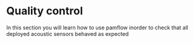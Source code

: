 # Quality control

In this section you will learn how to use pamflow inorder to check that all deployed acoustic sensors behaved as expected
